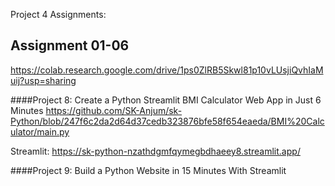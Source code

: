 Project 4 Assignments:
## Assignment 01-06
https://colab.research.google.com/drive/1ps0ZlRB5Skwl81p10vLUsjiQvhIaMuij?usp=sharing

####Project 8: Create a Python Streamlit BMI Calculator Web App in Just 6 Minutes
https://github.com/SK-Anjum/sk-Python/blob/247f6c2da2d64d37cedb323876bfe58f654eaeda/BMI%20Calculator/main.py

Streamlit: https://sk-python-nzathdgmfqymegbdhaeey8.streamlit.app/

####Project 9: Build a Python Website in 15 Minutes With Streamlit
